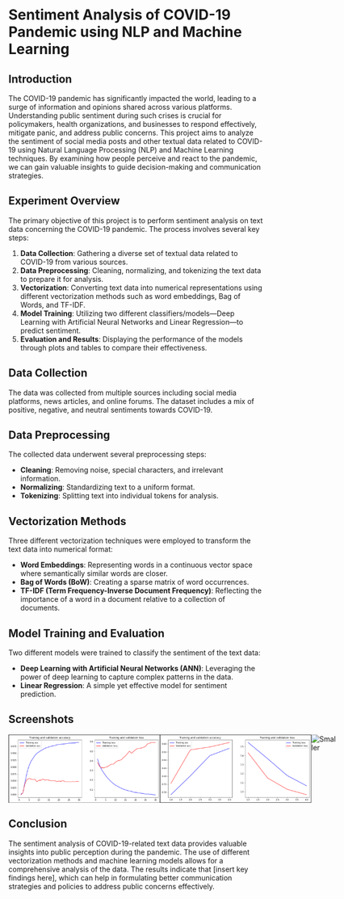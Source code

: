 # Sentiment Analysis of COVID-19 Pandemic using NLP and Machine Learning

## Introduction

The COVID-19 pandemic has significantly impacted the world, leading to a surge of information and opinions shared across various platforms. Understanding public sentiment during such crises is crucial for policymakers, health organizations, and businesses to respond effectively, mitigate panic, and address public concerns. This project aims to analyze the sentiment of social media posts and other textual data related to COVID-19 using Natural Language Processing (NLP) and Machine Learning techniques. By examining how people perceive and react to the pandemic, we can gain valuable insights to guide decision-making and communication strategies.

## Experiment Overview

The primary objective of this project is to perform sentiment analysis on text data concerning the COVID-19 pandemic. The process involves several key steps:

1. **Data Collection**: Gathering a diverse set of textual data related to COVID-19 from various sources.
2. **Data Preprocessing**: Cleaning, normalizing, and tokenizing the text data to prepare it for analysis.
3. **Vectorization**: Converting text data into numerical representations using different vectorization methods such as word embeddings, Bag of Words, and TF-IDF.
4. **Model Training**: Utilizing two different classifiers/models—Deep Learning with Artificial Neural Networks and Linear Regression—to predict sentiment.
5. **Evaluation and Results**: Displaying the performance of the models through plots and tables to compare their effectiveness.

## Data Collection

The data was collected from multiple sources including social media platforms, news articles, and online forums. The dataset includes a mix of positive, negative, and neutral sentiments towards COVID-19.

## Data Preprocessing

The collected data underwent several preprocessing steps:
- **Cleaning**: Removing noise, special characters, and irrelevant information.
- **Normalizing**: Standardizing text to a uniform format.
- **Tokenizing**: Splitting text into individual tokens for analysis.

## Vectorization Methods

Three different vectorization techniques were employed to transform the text data into numerical format:
- **Word Embeddings**: Representing words in a continuous vector space where semantically similar words are closer.
- **Bag of Words (BoW)**: Creating a sparse matrix of word occurrences.
- **TF-IDF (Term Frequency-Inverse Document Frequency)**: Reflecting the importance of a word in a document relative to a collection of documents.

## Model Training and Evaluation

Two different models were trained to classify the sentiment of the text data:
- **Deep Learning with Artificial Neural Networks (ANN)**: Leveraging the power of deep learning to capture complex patterns in the data.
- **Linear Regression**: A simple yet effective model for sentiment prediction.

## Screenshots
<div style='display:flex;'>
<img src="results/1.png" alt="Smaller" width="300"/>
<img src="results/2.png" alt="Smaller" width="300"/>
<img src="results/final results table5.png" alt="Smaller" width="300"/>
</div>


## Conclusion

The sentiment analysis of COVID-19-related text data provides valuable insights into public perception during the pandemic. The use of different vectorization methods and machine learning models allows for a comprehensive analysis of the data. The results indicate that [insert key findings here], which can help in formulating better communication strategies and policies to address public concerns effectively.

